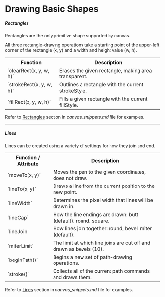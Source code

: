 # Drawing Basic Shapes

##### Rectangles

Rectangles are the only primitive shape supported by canvas.

All three rectangle-drawing operations take a starting point of the upper-left corner of the rectangle (x, y) and a width and height value (w, h).

<table>
  <tr>
    <th>Function</th>
    <th>Description</th>
  </tr>
  <tr>
    <td>`clearRect(x, y, w, h)`</td>
    <td>Erases the given rectangle, making area transparent.</td>
  </tr>
  <tr>
    <td>`strokeRect(x, y, w, h)`</td>
    <td>Outlines a rectangle with the current strokeStyle.</td>
  </tr>
  <tr>
    <td>`fillRect(x, y, w, h)`</td>
    <td>Fills a given rectangle with the current fillStyle.</td>
  </tr>
</table>

Refer to [Rectangles](https://github.com/l4nk332/notebook/blob/master/HTML5_Canvas/canvas_snippets.md#rectangles) section in *canvas_snippets.md* file for examples.

----

##### Lines

Lines can be created using a variety of settings for how they join and end.

<table>
  <tr>
    <th>Function / Attribute</th>
    <th>Description</th>
  </tr>
  <tr>
    <td>`moveTo(x, y)`</td>
    <td>Moves the pen to the given coordinates, does not draw.</td>
  </tr>
  <tr>
    <td>`lineTo(x, y)`</td>
    <td>Draws a line from the current position to the new point.</td>
  </tr>
  <tr>
    <td>`lineWidth`</td>
    <td>Determines the pixel width that lines will be drawn in.</td>
  </tr>
  <tr>
    <td>`lineCap`</td>
    <td>How the line endings are drawn: butt (default), round, square.</td>
  </tr>
  <tr>
    <td>`lineJoin`</td>
    <td>How lines join together: round, bevel, miter (default).</td>
  </tr>
  <tr>
    <td>`miterLimit`</td>
    <td>The limit at which line joins are cut off and drawn as bevels (10).</td>
  </tr>
  <tr>
    <td>`beginPath()`</td>
    <td>Begins a new set of path-drawing operations.</td>
  </tr>
  <tr>
    <td>`stroke()`</td>
    <td>Collects all of the current path commands and draws them.</td>
  </tr>
</table>

Refer to [Lines](https://github.com/l4nk332/notebook/blob/master/HTML5_Canvas/canvas_snippets.md#lines) section in *canvas_snippets.md* file for examples.
